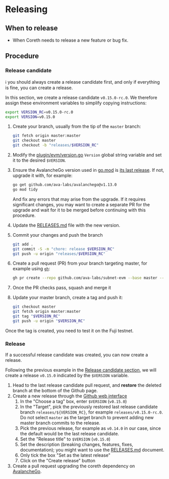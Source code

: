 # Releasing

## When to release

- When Coreth needs to release a new feature or bug fix.

## Procedure

### Release candidate

ℹ️ you should always create a release candidate first, and only if everything is fine, you can create a release.

In this section, we create a release candidate `v0.15.0-rc.0`. We therefore assign these environment variables to simplify copying instructions:

```bash
export VERSION_RC=v0.15.0-rc.0
export VERSION=v0.15.0
```

1. Create your branch, usually from the tip of the `master` branch:

    ```bash
    git fetch origin master:master
    git checkout master
    git checkout -b "releases/$VERSION_RC"
    ```

1. Modify the [plugin/evm/version.go](../../plugin/evm/version.go) `Version` global string variable and set it to the desired `$VERSION`.
1. Ensure the AvalancheGo version used in [go.mod](../../go.mod) is [its last release](https://github.com/ava-labs/avalanchego/releases). If not, upgrade it with, for example:

    ```bash
    go get github.com/ava-labs/avalanchego@v1.13.0
    go mod tidy
    ```

    And fix any errors that may arise from the upgrade. If it requires significant changes, you may want to create a separate PR for the upgrade and wait for it to be merged before continuing with this procedure.
1. Update the [RELEASES.md](../../RELEASES.md) file with the new version.
1. Commit your changes and push the branch

    ```bash
    git add .
    git commit -S -m "chore: release $VERSION_RC"
    git push -u origin "releases/$VERSION_RC"
    ```

1. Create a pull request (PR) from your branch targeting master, for example using [`gh`](https://cli.github.com/):

    ```bash
    gh pr create --repo github.com/ava-labs/subnet-evm --base master --title "chore: release $VERSION_RC"
    ```

1. Once the PR checks pass, squash and merge it
1. Update your master branch, create a tag and push it:

    ```bash
    git checkout master
    git fetch origin master:master
    git tag "$VERSION_RC"
    git push -u origin "$VERSION_RC"
    ```

Once the tag is created, you need to test it on the Fuji testnet.

### Release

If a successful release candidate was created, you can now create a release.

Following the previous example in the [Release candidate section](#release-candidate), we will create a release `v0.15.0` indicated by the `$VERSION` variable.

1. Head to the last release candidate pull request, and **restore** the deleted branch at the bottom of the Github page.
1. Create a new release through the [Github web interface](https://github.com/ava-labs/subnet-evm/releases/new)
    1. In the "Choose a tag" box, enter `$VERSION` (`v0.15.0`)
    1. In the "Target", pick the previously restored last release candidate branch `releases/${VERSION_RC}`, for example `releases/v0.15.0-rc.0`.
    Do not select `master` as the target branch to prevent adding new master branch commits to the release.
    1. Pick the previous release, for example as `v0.14.0` in our case, since the default would be the last release candidate.
    1. Set the "Release title" to `$VERSION` (`v0.15.0`)
    1. Set the description (breaking changes, features, fixes, documentation); you might want to use the [RELEASES.md](../../RELEASES.md) document.
    1. Only tick the box "Set as the latest release"
    1. Click on the "Create release" button
1. Create a pull request upgrading the coreth dependency on [AvalancheGo](https://github.com/ava-labs/avalanchego).

